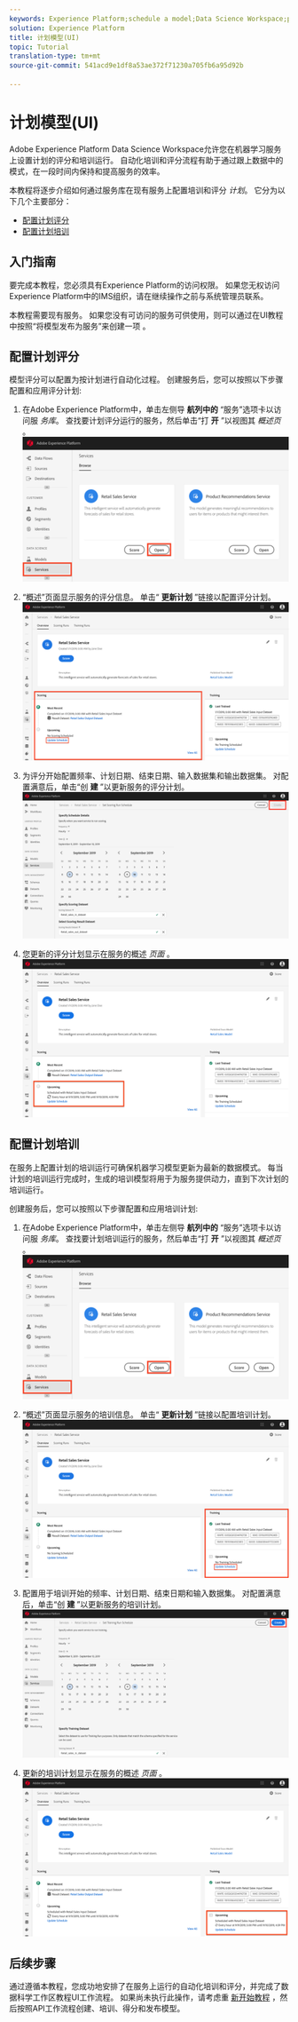```yaml
---
keywords: Experience Platform;schedule a model;Data Science Workspace;popular topics
solution: Experience Platform
title: 计划模型(UI)
topic: Tutorial
translation-type: tm+mt
source-git-commit: 541acd9e1df8a53ae372f71230a705fb6a95d92b

---
```



# 计划模型(UI)

Adobe Experience Platform Data Science Workspace允许您在机器学习服务上设置计划的评分和培训运行。 自动化培训和评分流程有助于通过跟上数据中的模式，在一段时间内保持和提高服务的效率。

本教程将逐步介绍如何通过服务库在现有服务上配置培训和评分 *计划*。 它分为以下几个主要部分：

- [配置计划评分](#configure-scheduled-scoring)
- [配置计划培训](#configure-scheduled-training)

## 入门指南

要完成本教程，您必须具有Experience Platform的访问权限。 如果您无权访问Experience Platform中的IMS组织，请在继续操作之前与系统管理员联系。

本教程需要现有服务。 如果您没有可访问的服务可供使用，则可以通过在UI教程中按照“将模型发布为服务”来创建一项 [](./publish-model-service-ui.md) 。

## 配置计划评分

模型评分可以配置为按计划进行自动化过程。 创建服务后，您可以按照以下步骤配置和应用评分计划:

1. 在Adobe Experience Platform中，单击左侧导 **航列中的** “服务”选项卡以访问服 *务库*。 查找要计划评分运行的服务，然后单击“打 **开** ”以视图其 *概述页* 。
   ![](../images/models-recipes/schedule/click_to_open.png)

2. “概述”页面显示服务的评分信息。 单击“ **更新计划** ”链接以配置评分计划。
   ![](../images/models-recipes/schedule/service_overview_score.png)

3. 为评分开始配置频率、计划日期、结束日期、输入数据集和输出数据集。 对配置满意后，单击“创 **建** ”以更新服务的评分计划。
   ![](../images/models-recipes/schedule/14_configure_scoring_schedule.png)

4. 您更新的评分计划显示在服务的概述 *页面* 。
   ![](../images/models-recipes/schedule/service_with_scoring_schedule.png)


## 配置计划培训

在服务上配置计划的培训运行可确保机器学习模型更新为最新的数据模式。 每当计划的培训运行完成时，生成的培训模型将用于为服务提供动力，直到下次计划的培训运行。

创建服务后，您可以按照以下步骤配置和应用培训计划:

1. 在Adobe Experience Platform中，单击左侧导 **航列中的** “服务”选项卡以访问服 *务库*。 查找要计划培训运行的服务，然后单击“打 **开** ”以视图其 *概述页* 。
   ![](../images/models-recipes/schedule/click_to_open.png)

2. “概述”页面显示服务的培训信息。 单击“ **更新计划** ”链接以配置培训计划。
   ![](../images/models-recipes/schedule/service_overview_train.png)

3. 配置用于培训开始的频率、计划日期、结束日期和输入数据集。 对配置满意后，单击“创 **建** ”以更新服务的培训计划。
   ![](../images/models-recipes/schedule/12_configure_training_schedule.png)

4. 更新的培训计划显示在服务的概述 *页面* 。
   ![](../images/models-recipes/schedule/service_with_training_schedule.png)

## 后续步骤

通过遵循本教程，您成功地安排了在服务上运行的自动化培训和评分，并完成了数据科学工作区教程UI工作流程。 如果尚未执行此操作，请考虑重 [新开始教程](./create-retails-sales-dataset.md) ，然后按照API工作流程创建、培训、得分和发布模型。
